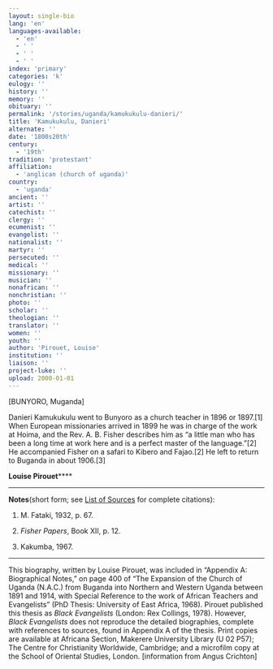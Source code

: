 ```yaml
---
layout: single-bio
lang: 'en'
languages-available:
  - 'en'
  - ' '
  - ' '
  - ' '
index: 'primary'
categories: 'k'
eulogy: ''
history: ''
memory: ''
obituary: ''
permalink: '/stories/uganda/kamukukulu-danieri/'
title: 'Kamukukulu, Danieri'
alternate: ''
date: '1800s20th'
century:
  - '19th'
tradition: 'protestant'
affiliation:
  - 'anglican (church of uganda)'
country:
  - 'uganda'
ancient: ''
artist: ''
catechist: ''
clergy: ''
ecumenist: ''
evangelist: ''
nationalist: ''
martyr: ''
persecuted: ''
medical: ''
missionary: ''
musician: ''
nonafrican: ''
nonchristian: ''
photo: ''
scholar: ''
theologian: ''
translator: ''
women: ''
youth: ''
author: 'Pirouet, Louise'
institution: ''
liaison: ''
project-luke: ''
upload: 2000-01-01
---
```



[BUNYORO, Muganda]

Danieri Kamukukulu went to  Bunyoro as a church teacher in 1896 or 1897.[1] When European missionaries  arrived in 1899 he was in charge of the work at Hoima, and the Rev. A. B.  Fisher describes him as &ldquo;a little man who has been a long time at work here and  is a perfect master of the language.&rdquo;[2] He accompanied Fisher on a safari to  Kibero and Fajao.[2] He left to return to Buganda in about 1906.[3]

**Louise Pirouet******

---

**Notes**(short  form; see [List of  Sources](Pirouet_AppendixA_Sources.html) for complete citations):
1. M.  Fataki, 1932, p. 67.

2. *Fisher  Papers*, Book XII, p. 12.

3. Kakumba,  1967. 

---

This biography, written by  Louise Pirouet, was included in &ldquo;Appendix A: Biographical Notes,&rdquo; on page 400 of &ldquo;The Expansion of  the Church of Uganda (N.A.C.) from Buganda into Northern and Western Uganda  between 1891 and 1914, with Special Reference to the work of African Teachers  and Evangelists&rdquo; (PhD Thesis: University of East Africa, 1968). Pirouet  published this thesis as *Black Evangelists* (London: Rex Collings, 1978). However, *Black  Evangelists* does not reproduce the detailed biographies, complete with  references to sources, found in Appendix A of the thesis. Print copies are  available at Africana Section, Makerere University Library (U 02 P57); The Centre for  Christianity Worldwide, Cambridge; and a microfilm copy at the School of  Oriental Studies, London. [information from Angus Crichton]